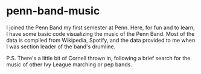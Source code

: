 # penn-band-music

I joined the Penn Band my first semester at Penn.  Here, for fun and to learn, I have some basic code visualizing the music of the Penn Band.  Most of the data is compiled from Wikipedia, Spotify, and the data provided to me when I was section leader of the band's drumline.

P.S. There's a little bit of Cornell thrown in, following a brief search for the music of other Ivy League marching or pep bands.
